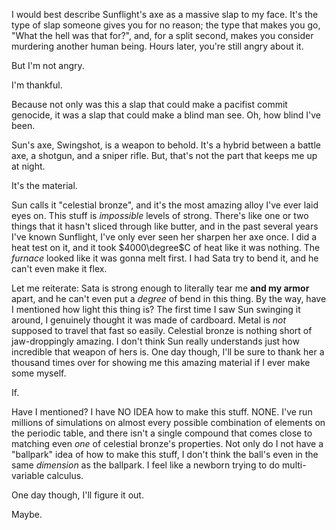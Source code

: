 I would best describe Sunflight's axe as a massive slap to my face.
It's the type of slap someone gives you for no reason; the type that makes you go, "What the hell was that for?", and, for a split second, makes you consider murdering another human being. Hours later, you're still angry about it.

But I'm not angry.

I'm thankful.

Because not only was this a slap that could make a pacifist commit genocide, it was a slap that could make a blind man see. Oh, how blind I've been.

Sun's axe, Swingshot, is a weapon to behold. It's a hybrid between a battle axe, a shotgun, and a sniper rifle. But, that's not the part that keeps me up at night.

It's the material.

Sun calls it "celestial bronze", and it's the most amazing alloy I've ever laid eyes on. This stuff is *impossible* levels of strong. There's like one or two things that it hasn't sliced through like butter, and in the past several years I've known Sunflight, I've only ever seen her sharpen her axe once. I did a heat test on it, and it took $4000\degree$C of heat like it was nothing. The *furnace* looked like it was gonna melt first. I had Sata try to bend it, and he can't even make it flex.

Let me reiterate: Sata is strong enough to literally tear me **and my armor** apart, and he can't even put a *degree* of bend in this thing. By the way, have I mentioned how light this thing is? The first time I saw Sun swinging it around, I genuinely thought it was made of cardboard. Metal is *not* supposed to travel that fast so easily. Celestial bronze is nothing short of jaw-droppingly amazing. I don't think Sun really understands just how incredible that weapon of hers is. One day though, I'll be sure to thank her a thousand times over for showing me this amazing material if I ever make some myself.

If.

Have I mentioned? I have NO IDEA how to make this stuff. NONE. I've run millions of simulations on almost every possible combination of elements on the periodic table, and there isn't a single compound that comes close to matching even *one* of celestial bronze's properties. Not only do I not have a "ballpark" idea of how to make this stuff, I don't think the ball's even in the same *dimension* as the ballpark. I feel like a newborn trying to do multi-variable calculus.

One day though, I'll figure it out.

Maybe.